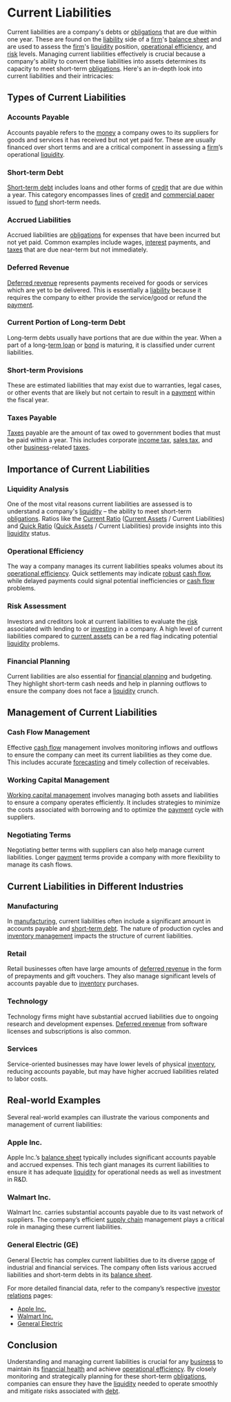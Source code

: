 # Current Liabilities

Current liabilities are a company's debts or [obligations](../o/obligation.md) that are due within one year. These are found on the [liability](../l/liability.md) side of a [firm](../f/firm.md)'s [balance sheet](../b/balance_sheet.md) and are used to assess the [firm](../f/firm.md)'s [liquidity](../l/liquidity.md) position, [operational efficiency](../o/operational_efficiency_in_trading.md), and [risk](../r/risk.md) levels. Managing current liabilities effectively is crucial because a company's ability to convert these liabilities into assets determines its capacity to meet short-term [obligations](../o/obligation.md). Here's an in-depth look into current liabilities and their intricacies:

## Types of Current Liabilities

### Accounts Payable
Accounts payable refers to the [money](../m/money.md) a company owes to its suppliers for goods and services it has received but not yet paid for. These are usually financed over short terms and are a critical component in assessing a [firm](../f/firm.md)’s operational [liquidity](../l/liquidity.md).

### Short-term Debt
[Short-term debt](../s/short-term_debt.md) includes loans and other forms of [credit](../c/credit.md) that are due within a year. This category encompasses lines of [credit](../c/credit.md) and [commercial paper](../c/commercial_paper.md) issued to [fund](../f/fund.md) short-term needs.

### Accrued Liabilities
Accrued liabilities are [obligations](../o/obligation.md) for expenses that have been incurred but not yet paid. Common examples include wages, [interest](../i/interest.md) payments, and [taxes](../t/taxes.md) that are due near-term but not immediately.

### Deferred Revenue
[Deferred revenue](../d/deferred_revenue.md) represents payments received for goods or services which are yet to be delivered. This is essentially a [liability](../l/liability.md) because it requires the company to either provide the service/good or refund the [payment](../p/payment.md).

### Current Portion of Long-term Debt
Long-term debts usually have portions that are due within the year. When a part of a long-[term loan](../t/term_loan.md) or [bond](../b/bond.md) is maturing, it is classified under current liabilities.

### Short-term Provisions
These are estimated liabilities that may exist due to warranties, legal cases, or other events that are likely but not certain to result in a [payment](../p/payment.md) within the fiscal year.

### Taxes Payable
[Taxes](../t/taxes.md) payable are the amount of tax owed to government bodies that must be paid within a year. This includes corporate [income tax](../i/income_tax.md), [sales tax](../s/sales_tax.md), and other [business](../b/business.md)-related [taxes](../t/taxes.md).

## Importance of Current Liabilities

### Liquidity Analysis
One of the most vital reasons current liabilities are assessed is to understand a company's [liquidity](../l/liquidity.md) – the ability to meet short-term [obligations](../o/obligation.md). Ratios like the [Current Ratio](../c/current_ratio.md) ([Current Assets](../c/current_assets.md) / Current Liabilities) and [Quick Ratio](../q/quick_ratio.md) ([Quick Assets](../q/quick_assets.md) / Current Liabilities) provide insights into this [liquidity](../l/liquidity.md) status.

### Operational Efficiency
The way a company manages its current liabilities speaks volumes about its [operational efficiency](../o/operational_efficiency_in_trading.md). Quick settlements may indicate [robust](../r/robust.md) [cash flow](../c/cash_flow.md), while delayed payments could signal potential inefficiencies or [cash flow](../c/cash_flow.md) problems.

### Risk Assessment
Investors and creditors look at current liabilities to evaluate the [risk](../r/risk.md) associated with lending to or [investing](../i/investing.md) in a company. A high level of current liabilities compared to [current assets](../c/current_assets.md) can be a red flag indicating potential [liquidity](../l/liquidity.md) problems.

### Financial Planning
Current liabilities are also essential for [financial planning](../f/financial_planning.md) and budgeting. They highlight short-term cash needs and help in planning outflows to ensure the company does not face a [liquidity](../l/liquidity.md) crunch.

## Management of Current Liabilities

### Cash Flow Management
Effective [cash flow](../c/cash_flow.md) management involves monitoring inflows and outflows to ensure the company can meet its current liabilities as they come due. This includes accurate [forecasting](../f/forecasting.md) and timely collection of receivables.

### Working Capital Management
[Working capital management](../w/working_capital_management.md) involves managing both assets and liabilities to ensure a company operates efficiently. It includes strategies to minimize the costs associated with borrowing and to optimize the [payment](../p/payment.md) cycle with suppliers.

### Negotiating Terms
Negotiating better terms with suppliers can also help manage current liabilities. Longer [payment](../p/payment.md) terms provide a company with more flexibility to manage its cash flows.

## Current Liabilities in Different Industries

### Manufacturing
In [manufacturing](../m/manufacturing.md), current liabilities often include a significant amount in accounts payable and [short-term debt](../s/short-term_debt.md). The nature of production cycles and [inventory management](../i/inventory_management.md) impacts the structure of current liabilities.

### Retail
Retail businesses often have large amounts of [deferred revenue](../d/deferred_revenue.md) in the form of prepayments and gift vouchers. They also manage significant levels of accounts payable due to [inventory](../i/inventory.md) purchases.

### Technology
Technology firms might have substantial accrued liabilities due to ongoing research and development expenses. [Deferred revenue](../d/deferred_revenue.md) from software licenses and subscriptions is also common.

### Services
Service-oriented businesses may have lower levels of physical [inventory](../i/inventory.md), reducing accounts payable, but may have higher accrued liabilities related to labor costs.

## Real-world Examples

Several real-world examples can illustrate the various components and management of current liabilities:

### Apple Inc.
Apple Inc.’s [balance sheet](../b/balance_sheet.md) typically includes significant accounts payable and accrued expenses. This tech giant manages its current liabilities to ensure it has adequate [liquidity](../l/liquidity.md) for operational needs as well as investment in R&D.

### Walmart Inc.
Walmart Inc. carries substantial accounts payable due to its vast network of suppliers. The company’s efficient [supply chain](../s/supply_chain.md) management plays a critical role in managing these current liabilities.

### General Electric (GE)
General Electric has complex current liabilities due to its diverse [range](../r/range.md) of industrial and financial services. The company often lists various accrued liabilities and short-term debts in its [balance sheet](../b/balance_sheet.md).

For more detailed financial data, refer to the company’s respective [investor relations](../i/investor_relations.md) pages:

- [Apple Inc.](https://investor.apple.com)
- [Walmart Inc.](https://stock.walmart.com)
- [General Electric](https://www.ge.com/investor-relations) 

## Conclusion

Understanding and managing current liabilities is crucial for any [business](../b/business.md) to maintain its [financial health](../f/financial_health.md) and achieve [operational efficiency](../o/operational_efficiency_in_trading.md). By closely monitoring and strategically planning for these short-term [obligations](../o/obligation.md), companies can ensure they have the [liquidity](../l/liquidity.md) needed to operate smoothly and mitigate risks associated with [debt](../d/debt.md).